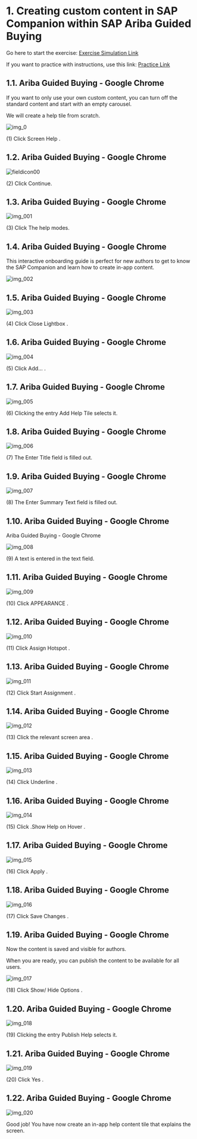 # 1. Creating custom content in SAP Companion within SAP Ariba Guided Buying

Go here to start the exercise: [Exercise Simulation Link](https://sap-teched.enable-now.cloud.sap/pub/TechEd2022/index.html?show=project!PR_95C7A1F10EB1EC96:pres)

If you want to practice with instructions, use this link: [Practice Link](https://sap-teched.enable-now.cloud.sap/pub/TechEd2022/index.html?show=project!PR_95C7A1F10EB1EC96:uebung)

## 1.1. Ariba Guided Buying - Google Chrome

If you want to only use your own custom content, you can turn off the standard content and start with an empty carousel.

We will create a help tile from scratch.

![img_0](https://user-images.githubusercontent.com/113501392/197585805-67a08380-9f31-4a33-a539-b70ff06cc7d4.png) 

(1) Click Screen Help .

## 1.2. Ariba Guided Buying - Google Chrome

![fieldicon00](https://user-images.githubusercontent.com/113501392/197585935-d1b485a2-da83-4a1e-854a-9ac7d8e6bf9e.png)

(2) Click  Continue.

## 1.3. Ariba Guided Buying - Google Chrome

![img_001](https://user-images.githubusercontent.com/113501392/197585976-4641f605-0027-4181-9d3e-7d2d466f4f09.png)

(3) Click  The help modes.

## 1.4. Ariba Guided Buying - Google Chrome

This interactive onboarding guide is perfect for new authors to get to know the SAP Companion and learn how to create in-app content.

 ![img_002](https://user-images.githubusercontent.com/113501392/197586047-03b280c3-f840-4fe5-b085-b195d1c2f24e.png)

## 1.5. Ariba Guided Buying - Google Chrome

![img_003](https://user-images.githubusercontent.com/113501392/197586077-577c7934-2516-4e9c-9739-845885c1e786.png)

(4) Click Close Lightbox .

## 1.6. Ariba Guided Buying - Google Chrome

![img_004](https://user-images.githubusercontent.com/113501392/197586111-6deb7336-caeb-4c3d-991f-7b7860eb4863.png)

(5) Click Add... .

## 1.7. Ariba Guided Buying - Google Chrome

![img_005](https://user-images.githubusercontent.com/113501392/197586152-2130e51e-171e-4018-b7d1-091e8a48b767.png)

(6) Clicking the entry Add Help Tile  selects it.

## 1.8. Ariba Guided Buying - Google Chrome

![img_006](https://user-images.githubusercontent.com/113501392/197586183-a04cc0e8-b797-4dc7-bc87-60c991552179.png)

(7) The Enter Title  field is filled out.

## 1.9. Ariba Guided Buying - Google Chrome

![img_007](https://user-images.githubusercontent.com/113501392/197586214-c2e6d0b0-2e84-446e-91ec-2b893592ca08.png)

(8) The Enter Summary Text  field is filled out.

## 1.10. Ariba Guided Buying - Google Chrome
Ariba Guided Buying - Google Chrome

![img_008](https://user-images.githubusercontent.com/113501392/197586244-b911f0d1-bf9c-47f1-adee-23341b349776.png)

(9) A text is entered in the text field.

## 1.11. Ariba Guided Buying - Google Chrome

![img_009](https://user-images.githubusercontent.com/113501392/197586285-9dbc5f0b-412e-498a-93c7-404448a8c3a4.png)

(10) Click APPEARANCE .

## 1.12. Ariba Guided Buying - Google Chrome

![img_010](https://user-images.githubusercontent.com/113501392/197586317-1a6f0a04-db45-4a90-a156-7236b0115aa1.png)

(11) Click Assign Hotspot .

## 1.13. Ariba Guided Buying - Google Chrome

![img_011](https://user-images.githubusercontent.com/113501392/197586349-b10d1221-8803-4476-a4a1-8c6b5b34c869.png)

(12) Click Start Assignment .

## 1.14. Ariba Guided Buying - Google Chrome

![img_012](https://user-images.githubusercontent.com/113501392/197586372-7634db2c-d5bd-4c5a-bfc8-d7e6c8356a1e.png)

(13) Click the relevant screen area .

## 1.15. Ariba Guided Buying - Google Chrome

![img_013](https://user-images.githubusercontent.com/113501392/197586409-ddea48c8-3f62-4320-8741-9f49374b3a69.png)

(14) Click Underline .

## 1.16. Ariba Guided Buying - Google Chrome

![img_014](https://user-images.githubusercontent.com/113501392/197586435-bb683a73-d329-4101-899f-84a673f132c8.png)

(15) Click .Show Help on Hover .

## 1.17. Ariba Guided Buying - Google Chrome

![img_015](https://user-images.githubusercontent.com/113501392/197586485-dd3c906c-2ed8-4a60-8c4a-d4dff49ac676.png)

(16) Click Apply .

## 1.18. Ariba Guided Buying - Google Chrome

![img_016](https://user-images.githubusercontent.com/113501392/197586520-21b970b6-190a-44d9-b465-f9f6d283ae4f.png)

(17) Click Save Changes .

## 1.19. Ariba Guided Buying - Google Chrome

Now the content is saved and visible for authors.

When you are ready, you can publish the content to be available for all users.

![img_017](https://user-images.githubusercontent.com/113501392/197586593-dedec775-c816-40fb-8e08-4b52b9d6d76c.png)

(18) Click Show/ Hide Options .

## 1.20. Ariba Guided Buying - Google Chrome

![img_018](https://user-images.githubusercontent.com/113501392/197586628-abfb7ce0-9497-46f5-a1bb-f4adf5091a05.png)

(19) Clicking the entry Publish Help  selects it.

## 1.21. Ariba Guided Buying - Google Chrome

![img_019](https://user-images.githubusercontent.com/113501392/197586662-0ec22dfe-043c-4c9f-8289-dce72b7cd0ce.png)

(20) Click Yes .

## 1.22. Ariba Guided Buying - Google Chrome

![img_020](https://user-images.githubusercontent.com/113501392/197586691-98cd8bd1-7f64-4c48-8d3a-03583fbb3b6e.png)

Good job! You have now create an in-app help content tile that explains the screen.

 
